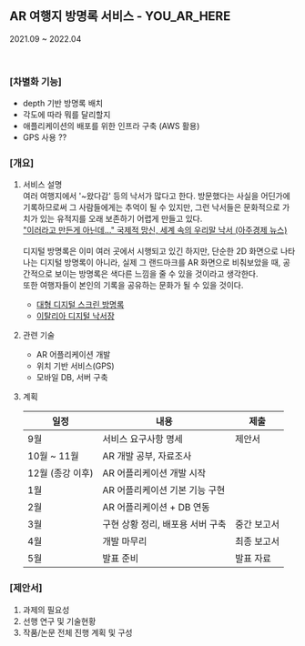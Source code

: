 ## AR 여행지 방명록 서비스 - YOU_AR_HERE
2021.09 ~ 2022.04

<br>   

### [차별화 기능]
- depth 기반 방명록 배치
- 각도에 따라 뭐를 달리할지
- 애플리케이션의 배포를 위한 인프라 구축 (AWS 활용)
- GPS 사용 ??


### [개요]
1. 서비스 설명    
  여러 여행지에서 '~왔다감' 등의 낙서가 많다고 한다. 방문했다는 사실을 어딘가에 기록하므로써 그 사람들에게는 추억이 될 수 있지만, 
  그런 낙서들은 문화적으로 가치가 있는 유적지를 오래 보존하기 어렵게 만들고 있다.   
  ["이러라고 만든게 아닌데..." 국제적 망신, 세계 속의 우리말 낙서 (아주경제 뉴스)](https://www.ajunews.com/view/20201008161015697)   <br></br>
  디지털 방명록은 이미 여러 곳에서 시행되고 있긴 하지만, 단순한 2D 화면으로 나타나는 디지털 방명록이 아니라, 실제 그 랜드마크를 AR 화면으로 비춰보았을 때, 공간적으로 보이는 방명록은 색다른 느낌을 줄 수 있을 것이라고 생각한다.  
  또한 여행자들이 본인의 기록을 공유하는 문화가 될 수 있을 것이다.
    - [대형 디지털 스크린 방명록](http://m.joongdo.co.kr/view.php?key=20170115000016308)
    - [이탈리아 디지털 낙서장](https://m.khan.co.kr/world/world-general/article/201603172210245/amp)  


2. 관련 기술  
    - AR 어플리케이션 개발 
    - 위치 기반 서비스(GPS)
    - 모바일 DB, 서버 구축


3. 계획   

    |  일정  |  내용  |  제출  | 
    | ------ | ----- | ------ |
    | 9월 | 서비스 요구사항 명세  | 제안서  |
    | 10월 ~ 11월 | AR 개발 공부, 자료조사  |  |
    | 12월 (종강 이후) | AR 어플리케이션 개발 시작  |  |
    | 1월 | AR 어플리케이션 기본 기능 구현  | |
    | 2월 | AR 어플리케이션 + DB 연동 | |
    | 3월 | 구현 상황 정리, 배포용 서버 구축  | 중간 보고서 |
    | 4월 | 개발 마무리| 최종 보고서 |
    | 5월 | 발표 준비 | 발표 자료|
  

### [제안서]
1. 과제의 필요성
2. 선행 연구 및 기술현황
3. 작품/논문 전체 진행 계획 및 구성
